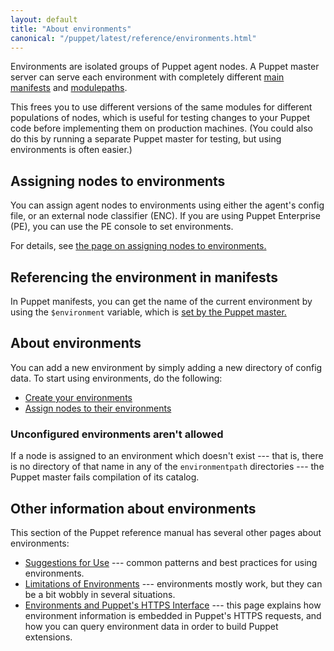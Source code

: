 ```yaml
---
layout: default
title: "About environments"
canonical: "/puppet/latest/reference/environments.html"
---
```



[manifest_dir]: ./dirs_manifest.html
[modulepath]: ./dirs_modulepath.html
[assign]: ./environments_assigning.html
[env_var]: ./lang_facts_and_builtin_vars.html#puppet-master-variables
[dir_env_create]: ./environments_creating.html

Environments are isolated groups of Puppet agent nodes. A Puppet master server can serve each environment with completely different [main manifests][manifest_dir] and [modulepaths][modulepath].

This frees you to use different versions of the same modules for different populations of nodes, which is useful for testing changes to your Puppet code before implementing them on production machines. (You could also do this by running a separate Puppet master for testing, but using environments is often easier.)

## Assigning nodes to environments


You can assign agent nodes to environments using either the agent's config file, or an external node classifier (ENC). If you are using Puppet Enterprise (PE), you can use the PE console to set environments.

For details, see [the page on assigning nodes to environments.][assign]

## Referencing the environment in manifests


In Puppet manifests, you can get the name of the current environment by using the `$environment` variable, which is [set by the Puppet master.][env_var]


## About environments


You can add a new environment by simply adding a new directory of config data. To start using environments, do the following:

* [Create your environments][dir_env_create]
* [Assign nodes to their environments][assign]

### Unconfigured environments aren't allowed

If a node is assigned to an environment which doesn't exist --- that is, there is no directory of that name in any of the `environmentpath` directories --- the Puppet master fails compilation of its catalog.

## Other information about environments

This section of the Puppet reference manual has several other pages about environments:

- [Suggestions for Use](./environments_suggestions.html) --- common patterns and best practices for using environments.
- [Limitations of Environments](./environments_limitations.html) --- environments mostly work, but they can be a bit wobbly in several situations.
- [Environments and Puppet's HTTPS Interface](./environments_https.html) --- this page explains how environment information is embedded in Puppet's HTTPS requests, and how you can query environment data in order to build Puppet extensions.
